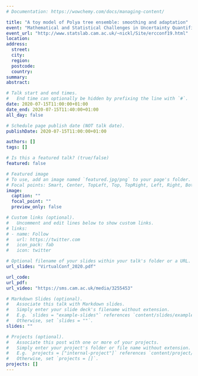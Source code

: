 ```yaml
---
# Documentation: https://wowchemy.com/docs/managing-content/

title: "A toy model of Polya tree ensemble: smoothing and adaptation"
event: "Mathematical and Statistical Challenges in Uncertainty Quantification"
event_url: "http://www.statslab.cam.ac.uk/~nickl/Site/ercconf19.html"
location:
address:
  street:
  city:
  region:
  postcode:
  country:
summary:
abstract:

# Talk start and end times.
#   End time can optionally be hidden by prefixing the line with `#`.
date: 2020-07-15T11:00:00+01:00
date_end: 2020-07-15T11:40:00+01:00
all_day: false

# Schedule page publish date (NOT talk date).
publishDate: 2020-07-15T11:00:00+01:00

authors: []
tags: []

# Is this a featured talk? (true/false)
featured: false

# Featured image
# To use, add an image named `featured.jpg/png` to your page's folder. 
# Focal points: Smart, Center, TopLeft, Top, TopRight, Left, Right, BottomLeft, Bottom, BottomRight.
image:
  caption: ""
  focal_point: ""
  preview_only: false

# Custom links (optional).
#   Uncomment and edit lines below to show custom links.
# links:
# - name: Follow
#   url: https://twitter.com
#   icon_pack: fab
#   icon: twitter

# Optional filename of your slides within your talk's folder or a URL.
url_slides: "VirtualConf_2020.pdf"

url_code:
url_pdf:
url_video: "https://sms.cam.ac.uk/media/3255453"

# Markdown Slides (optional).
#   Associate this talk with Markdown slides.
#   Simply enter your slide deck's filename without extension.
#   E.g. `slides = "example-slides"` references `content/slides/example-slides.md`.
#   Otherwise, set `slides = ""`.
slides: ""

# Projects (optional).
#   Associate this post with one or more of your projects.
#   Simply enter your project's folder or file name without extension.
#   E.g. `projects = ["internal-project"]` references `content/project/deep-learning/index.md`.
#   Otherwise, set `projects = []`.
projects: []
---
```

